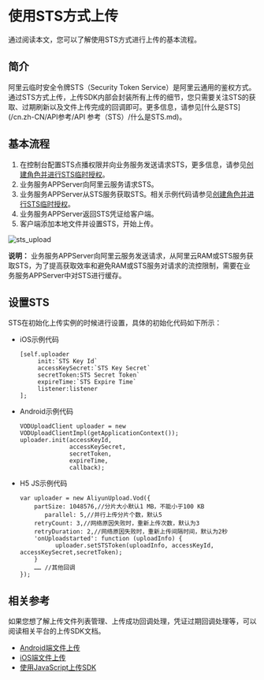 # 使用STS方式上传

通过阅读本文，您可以了解使用STS方式进行上传的基本流程。

## 简介

阿里云临时安全令牌STS（Security Token Service）是阿里云通用的鉴权方式。通过STS方式上传，上传SDK内部会封装所有上传的细节，您只需要关注STS的获取、过期刷新以及文件上传完成的回调即可。更多信息，请参见[什么是STS](/cn.zh-CN/API参考/API 参考（STS）/什么是STS.md)。

## 基本流程

1.  在控制台配置STS点播权限并向业务服务发送请求STS，更多信息，请参见[创建角色并进行STS临时授权](/cn.zh-CN/开发指南/账号和授权/创建角色并进行STS临时授权.md)。
2.  业务服务APPServer向阿里云服务请求STS。
3.  业务服务APPServer从STS服务获取STS。相关示例代码请参见[创建角色并进行STS临时授权](/cn.zh-CN/开发指南/账号和授权/创建角色并进行STS临时授权.md)。
4.  业务服务APPServer返回STS凭证给客户端。
5.  客户端添加本地文件并设置STS，开始上传。

![sts_upload](https://static-aliyun-doc.oss-accelerate.aliyuncs.com/assets/img/zh-CN/7475775061/p183822.png)

**说明：** 业务服务APPServer向阿里云服务发送请求，从阿里云RAM或STS服务获取STS，为了提高获取效率和避免RAM或STS服务对请求的流控限制，需要在业务服务APPServer中对STS进行缓存。

## 设置STS

STS在初始化上传实例的时候进行设置，具体的初始化代码如下所示：

-   iOS示例代码

    ```
    [self.uploader
         init:`STS Key Id`
         accessKeySecret:`STS Key Secret`
         secretToken:STS Secret Token`
         expireTime:`STS Expire Time`
         listener:listener
    ];                 
    ```

-   Android示例代码

    ```
    VODUploadClient uploader = new VODUploadClientImpl(getApplicationContext());
    uploader.init(accessKeyId,
                  accessKeySecret,
                  secretToken,
                  expireTime,
                  callback);
    ```

-   H5 JS示例代码

    ```
    var uploader = new AliyunUpload.Vod({
        partSize: 1048576,//分片大小默认1 MB，不能小于100 KB
           parallel: 5,//并行上传分片个数，默认5
        retryCount: 3,//网络原因失败时，重新上传次数，默认为3
        retryDuration: 2,//网络原因失败时，重新上传间隔时间，默认为2秒
        'onUploadstarted': function (uploadInfo) {
              uploader.setSTSToken(uploadInfo, accessKeyId, accessKeySecret,secretToken);
        }
        …… //其他回调
    });
    ```


## 相关参考

如果您想了解上传文件列表管理、上传成功回调处理，凭证过期回调处理等，可以阅读相关平台的上传SDK文档。

-   [Android端文件上传](/cn.zh-CN/上传SDK/客户端上传/Android上传SDK/文件上传.md)
-   [iOS端文件上传](/cn.zh-CN/上传SDK/客户端上传/iOS上传SDK/文件上传.md)
-   [使用JavaScript上传SDK](/cn.zh-CN/上传SDK/客户端上传/使用JavaScript上传SDK.md)

